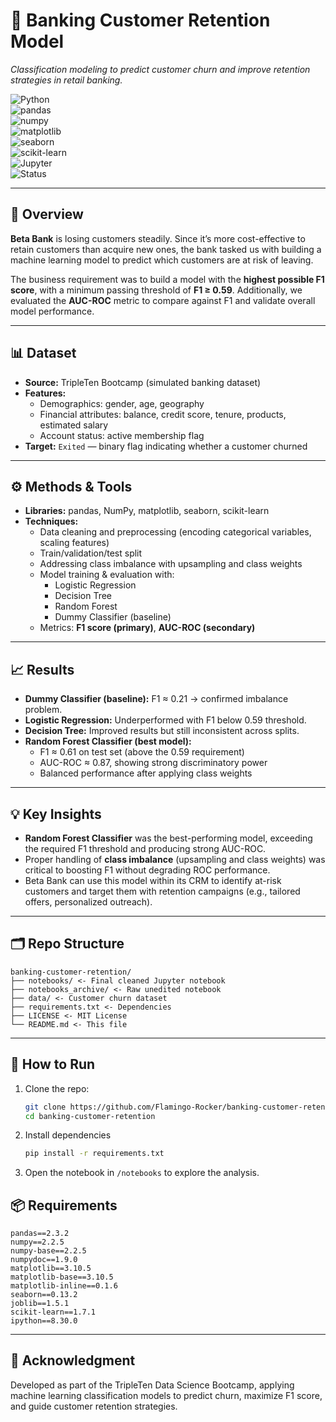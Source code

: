 # 🏦 Banking Customer Retention Model  
*Classification modeling to predict customer churn and improve retention strategies in retail banking.*  

![Python](https://img.shields.io/badge/Python-3.10-blue?logo=python)  
![pandas](https://img.shields.io/badge/pandas-EDA-green?logo=pandas)  
![numpy](https://img.shields.io/badge/numpy-Numerical-blue?logo=numpy)  
![matplotlib](https://img.shields.io/badge/matplotlib-Visualization-orange?logo=matplotlib)  
![seaborn](https://img.shields.io/badge/seaborn-EDA-blue?logo=python)  
![scikit-learn](https://img.shields.io/badge/scikit--learn-ML-orange?logo=scikit-learn)  
![Jupyter](https://img.shields.io/badge/Jupyter-Notebook-orange?logo=jupyter)  
![Status](https://img.shields.io/badge/Status-Completed-brightgreen)  

---

## 📌 Overview  
**Beta Bank** is losing customers steadily. Since it’s more cost-effective to retain customers than acquire new ones, the bank tasked us with building a machine learning model to predict which customers are at risk of leaving.  

The business requirement was to build a model with the **highest possible F1 score**, with a minimum passing threshold of **F1 ≥ 0.59**. Additionally, we evaluated the **AUC-ROC** metric to compare against F1 and validate overall model performance.  

---

## 📊 Dataset  
- **Source:** TripleTen Bootcamp (simulated banking dataset)  
- **Features:**  
  - Demographics: gender, age, geography  
  - Financial attributes: balance, credit score, tenure, products, estimated salary  
  - Account status: active membership flag  
- **Target:** `Exited` — binary flag indicating whether a customer churned  

---

## ⚙️ Methods & Tools  
- **Libraries:** pandas, NumPy, matplotlib, seaborn, scikit-learn  
- **Techniques:**  
  - Data cleaning and preprocessing (encoding categorical variables, scaling features)  
  - Train/validation/test split  
  - Addressing class imbalance with upsampling and class weights  
  - Model training & evaluation with:  
    - Logistic Regression  
    - Decision Tree  
    - Random Forest  
    - Dummy Classifier (baseline)  
  - Metrics: **F1 score (primary)**, **AUC-ROC (secondary)**  

---

## 📈 Results  
- **Dummy Classifier (baseline):** F1 ≈ 0.21 → confirmed imbalance problem.  
- **Logistic Regression:** Underperformed with F1 below 0.59 threshold.  
- **Decision Tree:** Improved results but still inconsistent across splits.  
- **Random Forest Classifier (best model):**  
  - F1 ≈ 0.61 on test set (above the 0.59 requirement)  
  - AUC-ROC ≈ 0.87, showing strong discriminatory power  
  - Balanced performance after applying class weights  

---

## 💡 Key Insights  
- **Random Forest Classifier** was the best-performing model, exceeding the required F1 threshold and producing strong AUC-ROC.  
- Proper handling of **class imbalance** (upsampling and class weights) was critical to boosting F1 without degrading ROC performance.  
- Beta Bank can use this model within its CRM to identify at-risk customers and target them with retention campaigns (e.g., tailored offers, personalized outreach).  

---

## 🗂 Repo Structure  
```
banking-customer-retention/
├── notebooks/ <- Final cleaned Jupyter notebook
├── notebooks_archive/ <- Raw unedited notebook
├── data/ <- Customer churn dataset
├── requirements.txt <- Dependencies
├── LICENSE <- MIT License
└── README.md <- This file
```

---

## 🚀 How to Run  
1. Clone the repo:  
   ```bash
   git clone https://github.com/Flamingo-Rocker/banking-customer-retention.git
   cd banking-customer-retention
2. Install dependencies
    ```bash
    pip install -r requirements.txt
3. Open the notebook in `/notebooks` to explore the analysis.

## 📦 Requirements
```
pandas==2.3.2
numpy==2.2.5
numpy-base==2.2.5            
numpydoc==1.9.0            
matplotlib==3.10.5           
matplotlib-base==3.10.5           
matplotlib-inline==0.1.6
seaborn==0.13.2
joblib==1.5.1
scikit-learn==1.7.1         
ipython==8.30.0
```

---

## 🙏 Acknowledgment
Developed as part of the TripleTen Data Science Bootcamp, applying machine learning classification models to predict churn, maximize F1 score, and guide customer retention strategies.
